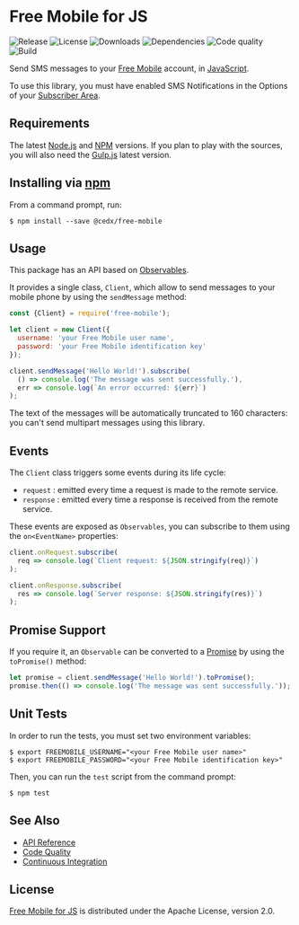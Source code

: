 # Free Mobile for JS
![Release](https://img.shields.io/npm/v/@cedx/free-mobile.svg) ![License](https://img.shields.io/npm/l/@cedx/free-mobile.svg) ![Downloads](https://img.shields.io/npm/dt/@cedx/free-mobile.svg) ![Dependencies](https://img.shields.io/david/cedx/free-mobile.js.svg) ![Code quality](https://img.shields.io/codacy/grade/e5a0027047554e298db354bcf3defefc.svg) ![Build](https://img.shields.io/travis/cedx/free-mobile.js.svg)

Send SMS messages to your [Free Mobile](http://mobile.free.fr) account, in [JavaScript](https://developer.mozilla.org/en-US/docs/Web/JavaScript).

To use this library, you must have enabled SMS Notifications in the Options of your [Subscriber Area](https://mobile.free.fr/moncompte).

## Requirements
The latest [Node.js](https://nodejs.org) and [NPM](https://www.npmjs.com) versions.
If you plan to play with the sources, you will also need the [Gulp.js](http://gulpjs.com/) latest version.

## Installing via [npm](https://www.npmjs.com)
From a command prompt, run:

```shell
$ npm install --save @cedx/free-mobile
```

## Usage
This package has an API based on [Observables](http://reactivex.io/intro.html).

It provides a single class, `Client`, which allow to send messages to your mobile phone by using the `sendMessage` method:

```javascript
const {Client} = require('free-mobile');

let client = new Client({
  username: 'your Free Mobile user name',
  password: 'your Free Mobile identification key'
});

client.sendMessage('Hello World!').subscribe(
  () => console.log('The message was sent successfully.'),
  err => console.log(`An error occurred: ${err}`)
);
```

The text of the messages will be automatically truncated to 160 characters: you can't send multipart messages using this library.

## Events
The `Client` class triggers some events during its life cycle:

- `request` : emitted every time a request is made to the remote service.
- `response` : emitted every time a response is received from the remote service.

These events are exposed as `Observables`, you can subscribe to them using the `on<EventName>` properties:

```javascript
client.onRequest.subscribe(
  req => console.log(`Client request: ${JSON.stringify(req)}`)
);

client.onResponse.subscribe(
  res => console.log(`Server response: ${JSON.stringify(res)}`)
);
```

## Promise Support
If you require it, an `Observable` can be converted to a [Promise](https://developer.mozilla.org/en-US/docs/Web/JavaScript/Reference/Global_Objects/Promise) by using the `toPromise()` method:

```javascript
let promise = client.sendMessage('Hello World!').toPromise();
promise.then(() => console.log('The message was sent successfully.'));
```

## Unit Tests
In order to run the tests, you must set two environment variables:

```shell
$ export FREEMOBILE_USERNAME="<your Free Mobile user name>"
$ export FREEMOBILE_PASSWORD="<your Free Mobile identification key>"
```

Then, you can run the `test` script from the command prompt:

```shell
$ npm test
```

## See Also
- [API Reference](https://cedx.github.io/free-mobile.js)
- [Code Quality](https://www.codacy.com/app/cedx/free-mobile-js)
- [Continuous Integration](https://travis-ci.org/cedx/free-mobile.js)

## License
[Free Mobile for JS](https://github.com/cedx/free-mobile.js) is distributed under the Apache License, version 2.0.
